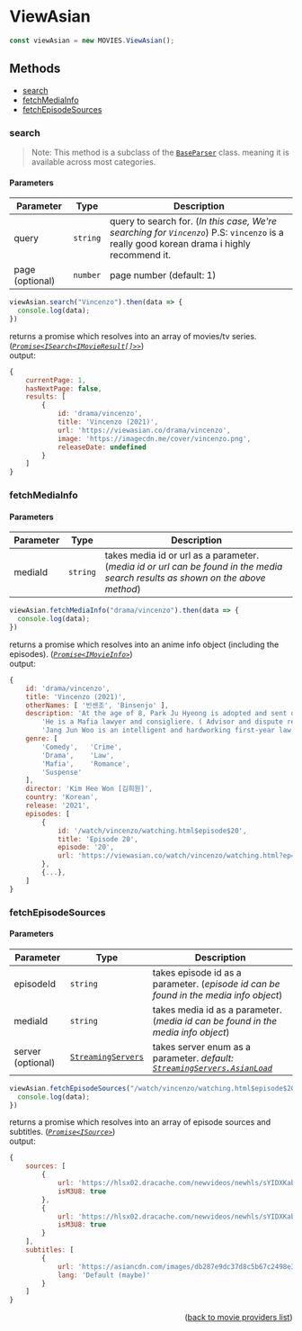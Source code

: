 <h1>ViewAsian</h1>

```ts
const viewAsian = new MOVIES.ViewAsian();
```

<h2>Methods</h2>

- [search](#search)
- [fetchMediaInfo](#fetchmediainfo)
- [fetchEpisodeSources](#fetchepisodesources)

### search
> Note: This method is a subclass of the [`BaseParser`](https://github.com/consumet/extensions/blob/master/src/models/base-parser.ts) class. meaning it is available across most categories.


<h4>Parameters</h4>

| Parameter       | Type     | Description                                                                                                                                |
| --------------- | -------- | ------------------------------------------------------------------------------------------------------------------------------------------ |
| query           | `string` | query to search for. (*In this case, We're searching for `Vincenzo`*) P.S: `vincenzo` is a really good korean drama i highly recommend it. |
| page (optional) | `number` | page number (default: 1)                                                                                                                   |

```ts
viewAsian.search("Vincenzo").then(data => {
  console.log(data);
})
```

returns a promise which resolves into an array of movies/tv series. (*[`Promise<ISearch<IMovieResult[]>>`](https://github.com/consumet/extensions/blob/master/src/models/types.ts#L233-L241)*)\
output:
```js
{
    currentPage: 1,
    hasNextPage: false,
    results: [
        {
            id: 'drama/vincenzo',
            title: 'Vincenzo (2021)',
            url: 'https://viewasian.co/drama/vincenzo',
            image: 'https://imagecdn.me/cover/vincenzo.png',
            releaseDate: undefined
        }
    ]
}
```

### fetchMediaInfo

<h4>Parameters</h4>

| Parameter | Type     | Description                                                                                                                     |
| --------- | -------- | ------------------------------------------------------------------------------------------------------------------------------- |
| mediaId   | `string` | takes media id or url as a parameter. (*media id or url can be found in the media search results as shown on the above method*) |

```ts
viewAsian.fetchMediaInfo("drama/vincenzo").then(data => {
  console.log(data);
})
```

returns a promise which resolves into an anime info object (including the episodes). (*[`Promise<IMovieInfo>`](https://github.com/consumet/extensions/blob/master/src/models/types.ts#L243-L254)*)\
output:
```js
{
    id: 'drama/vincenzo',
    title: 'Vincenzo (2021)',
    otherNames: [ '빈센조', 'Binsenjo' ],
    description: 'At the age of 8, Park Ju Hyeong is adopted and sent off to Italy.  Now an adult, he is known as Vincenzo Casano.\n' +
        'He is a Mafia lawyer and consigliere. ( Advisor and dispute reconciliation expert.) Warring factions within the Mafia force him to flee to South Korea. There he falls in love with Hong Cha Young. a lawyer who will do anything to win a case. Vincenzo manages to achieve some social justice there, and in his own way.\n' +
        'Jang Jun Woo is an intelligent and hardworking first-year law intern at the firm, who is polite and sincere. Despite his boyish charm and good looks, Jun Woo can come a cross as awkward and naive. Prone to making mistakes, he is often trouble at work.',
    genre: [
        'Comedy',   'Crime',
        'Drama',    'Law',
        'Mafia',    'Romance',
        'Suspense'
    ],
    director: 'Kim Hee Won [김희원]',
    country: 'Korean',
    release: '2021',
    episodes: [
        {
            id: '/watch/vincenzo/watching.html$episode$20',
            title: 'Episode 20',
            episode: '20',
            url: 'https://viewasian.co/watch/vincenzo/watching.html?ep=20'
        },
        {...},
    ]
}
```

### fetchEpisodeSources

<h4>Parameters</h4>

| Parameter         | Type                                                                                                 | Description                                                                                                                                                |
| ----------------- | ---------------------------------------------------------------------------------------------------- | ---------------------------------------------------------------------------------------------------------------------------------------------------------- |
| episodeId         | `string`                                                                                             | takes episode id as a parameter. (*episode id can be found in the media info object*)                                                                      |
| mediaId           | `string`                                                                                             | takes media id as a parameter. (*media id can be found in the media info object*)                                                                          |
| server (optional) | [`StreamingServers`](https://github.com/consumet/extensions/blob/master/src/models/types.ts#L76-L82) | takes server enum as a parameter. *default: [`StreamingServers.AsianLoad`](https://github.com/consumet/extensions/blob/master/src/models/types.ts#L139-L152)* |


```ts
viewAsian.fetchEpisodeSources("/watch/vincenzo/watching.html$episode$20").then(data => {
  console.log(data);
})
```
returns a promise which resolves into an array of episode sources and subtitles. (*[`Promise<ISource>`](https://github.com/consumet/extensions/blob/master/src/models/types.ts#L295-L300)*)\
output:
```js
{
    sources: [
        {
            url: 'https://hlsx02.dracache.com/newvideos/newhls/sYIDXKabb521QT8JdzkPpg/1668712072/248711_194.35.232.200/db287e9dc37d8c5b67c2498e3ef07c5a/ep.20.v0.1657641277.m3u8',
            isM3U8: true
        },
        {
            url: 'https://hlsx02.dracache.com/newvideos/newhls/sYIDXKabb521QT8JdzkPpg/1668712072/248711_194.35.232.200/db287e9dc37d8c5b67c2498e3ef07c5a/ep.20.v0.1657641277.m3u8',
            isM3U8: true
        }
    ],
    subtitles: [
        {
            url: 'https://asiancdn.com/images/db287e9dc37d8c5b67c2498e3ef07c5a/20.vtt',
            lang: 'Default (maybe)'
        }
    ]
}
```
<p align="end">(<a href="https://github.com/consumet/extensions/blob/master/docs/guides/movies.md#">back to movie providers list</a>)</p>